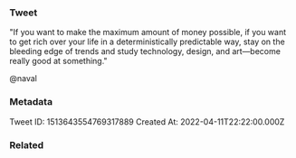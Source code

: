 ### Tweet
"If you want to make the maximum amount of money possible, if you want to get rich over your life in a deterministically predictable way, stay on the bleeding edge of trends and study technology, design, and art—become really good at something."

@naval

### Metadata
Tweet ID: 1513643554769317889
Created At: 2022-04-11T22:22:00.000Z

### Related

